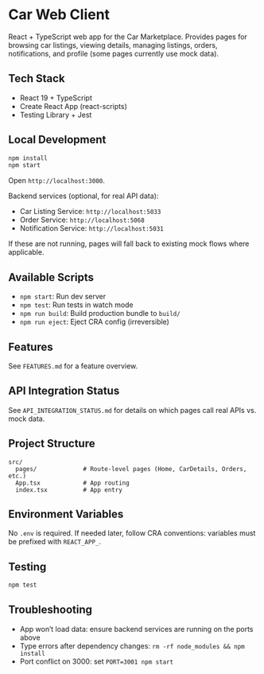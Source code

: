# Car Web Client

React + TypeScript web app for the Car Marketplace. Provides pages for browsing car listings, viewing details, managing listings, orders, notifications, and profile (some pages currently use mock data).

## Tech Stack
- React 19 + TypeScript
- Create React App (react-scripts)
- Testing Library + Jest

## Local Development
```bash
npm install
npm start
```
Open `http://localhost:3000`.

Backend services (optional, for real API data):
- Car Listing Service: `http://localhost:5033`
- Order Service: `http://localhost:5068`
- Notification Service: `http://localhost:5031`

If these are not running, pages will fall back to existing mock flows where applicable.

## Available Scripts
- `npm start`: Run dev server
- `npm test`: Run tests in watch mode
- `npm run build`: Build production bundle to `build/`
- `npm run eject`: Eject CRA config (irreversible)

## Features
See `FEATURES.md` for a feature overview.

## API Integration Status
See `API_INTEGRATION_STATUS.md` for details on which pages call real APIs vs. mock data.

## Project Structure
```
src/
  pages/             # Route-level pages (Home, CarDetails, Orders, etc.)
  App.tsx            # App routing
  index.tsx          # App entry
```

## Environment Variables
No `.env` is required. If needed later, follow CRA conventions: variables must be prefixed with `REACT_APP_`.

## Testing
```bash
npm test
```

## Troubleshooting
- App won’t load data: ensure backend services are running on the ports above
- Type errors after dependency changes: `rm -rf node_modules && npm install`
- Port conflict on 3000: set `PORT=3001 npm start`
